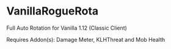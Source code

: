 # VanillaRogueRota

Full Auto Rotation for Vanilla 1.12 (Classic Client)

Requires Addon(s): Damage Meter, KLHThreat and Mob Health
